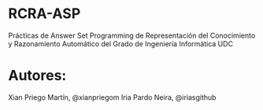 # RCRA-ASP
Prácticas de Answer Set Programming de Representación del Conocimiento y Razonamiento Automático del Grado de Ingeniería Informática UDC
# Autores: 
Xian Priego Martín, @xianpriegom
Iria Pardo Neira,  @iriasgithub
